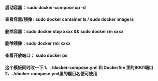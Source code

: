 #### 启动容器： sudo docker-compose up -d
#### 查看容器/镜像 : sudo docker container ls / sudo docker image ls
#### 删除容器：sudo docker stop xxxx  && sudo docker rm xxxx
#### 删除镜像：sudo docker rmi xxxx
#### 查看开放端口： sudo docker ps

#### 这个模板同时改一下 1、./docker-compose.yml 和 Dockerfile 里的8001端口 2、./docker-compose.yml里的题目名便可使用
